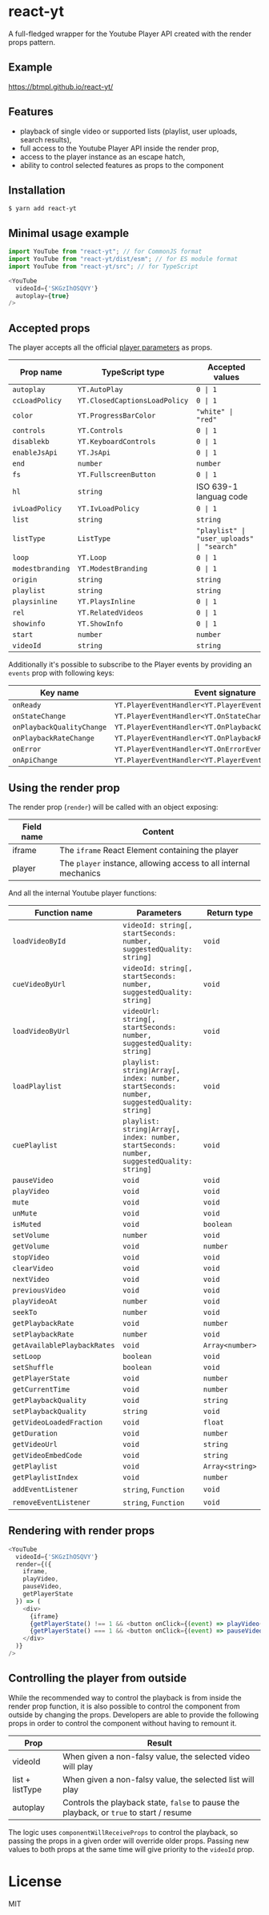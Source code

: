 react-yt 
=============================

A full-fledged wrapper for the Youtube Player API created with the render props pattern.

## Example

https://btmpl.github.io/react-yt/

## Features
- playback of single video or supported lists (playlist, user uploads, search results),
- full access to the Youtube Player API inside the render prop,
- access to the player instance as an escape hatch,
- ability to control selected features as props to the component

## Installation

```
$ yarn add react-yt
```

Minimal usage example
----
```js
import YouTube from "react-yt"; // for CommonJS format
import YouTube from "react-yt/dist/esm"; // for ES module format
import YouTube from "react-yt/src"; // for TypeScript
```
```js
<YouTube
  videoId={'SKGzIhOSQVY'}
  autoplay={true}
/>
```

## Accepted props

The player accepts all the official [player parameters](https://developers.google.com/youtube/player_parameters?hl=pl#listtype) as props. 

Prop name|TypeScript type|Accepted values
---|---|---
`autoplay`|`YT.AutoPlay`|`0 \| 1`
`ccLoadPolicy`|`YT.ClosedCaptionsLoadPolicy`|`0 \| 1`
`color` | `YT.ProgressBarColor`|`"white" \| "red"`
`controls` | `YT.Controls`|`0 \| 1`
`disablekb` | `YT.KeyboardControls`|`0 \| 1`
`enableJsApi` | `YT.JsApi`|`0 \| 1`
`end` | `number`|`number`
`fs` | `YT.FullscreenButton`|`0 \| 1`
`hl` | `string`|ISO 639-1 languag code
`ivLoadPolicy` | `YT.IvLoadPolicy`|`0 \| 1`
`list` | `string`|`string`
`listType` | `ListType`|`"playlist" \| "user_uploads" \| "search"`
`loop` | `YT.Loop`|`0 \| 1`
`modestbranding` | `YT.ModestBranding`|`0 \| 1`
`origin` | `string`|`string`
`playlist` | `string`|`string`
`playsinline` | `YT.PlaysInline`|`0 \| 1`
`rel` | `YT.RelatedVideos`|`0 \| 1`
`showinfo` | `YT.ShowInfo`|`0 \| 1`
`start` | `number`|`number`
`videoId` | `string`|`string`

Additionally it's possible to subscribe to the Player events by providing an `events` prop with following keys:

Key name|Event signature
---|---
`onReady`|`YT.PlayerEventHandler<YT.PlayerEvent>`
`onStateChange`|`YT.PlayerEventHandler<YT.OnStateChangeEvent>`
`onPlaybackQualityChange`|`YT.PlayerEventHandler<YT.OnPlaybackQualityChangeEvent>`
`onPlaybackRateChange`|`YT.PlayerEventHandler<YT.OnPlaybackRateChangeEvent>`
`onError`|`YT.PlayerEventHandler<YT.OnErrorEvent>`
`onApiChange`|`YT.PlayerEventHandler<YT.PlayerEvent>`

## Using the render prop

The render prop (`render`) will be called with an object exposing:

Field name|Content
---|---
iframe|The `iframe` React Element containing the player
player|The `player` instance, allowing access to all internal mechanics

And all the internal Youtube player functions:

Function name|Parameters|Return type
---|---|---
`loadVideoById`|`videoId: string[, startSeconds: number, suggestedQuality: string]`|`void`
`cueVideoByUrl`|`videoId: string[, startSeconds: number, suggestedQuality: string]`|`void`
`loadVideoByUrl`|`videoUrl: string[, startSeconds: number, suggestedQuality: string]`|`void`
`loadPlaylist`|`playlist: string\|Array[, index: number, startSeconds: number, suggestedQuality: string]`|`void`
`cuePlaylist`|`playlist: string\|Array[, index: number, startSeconds: number, suggestedQuality: string]`|`void`
`pauseVideo`|`void`|`void`
`playVideo`|`void`|`void`
`mute`|`void`|`void`
`unMute`|`void`|`void`
`isMuted`|`void`|`boolean`
`setVolume`|`number`|`void`
`getVolume`|`void`|`number`
`stopVideo`|`void`|`void`
`clearVideo`|`void`|`void`
`nextVideo`|`void`|`void`
`previousVideo`|`void`|`void`
`playVideoAt`|`number`|`void`
`seekTo`|`number`|`void`
`getPlaybackRate`|`void`|`number`
`setPlaybackRate`|`number`|`void`
`getAvailablePlaybackRates`|`void`|`Array<number>`
`setLoop`|`boolean`|`void`
`setShuffle`|`boolean`|`void`
`getPlayerState`|`void`|`number`
`getCurrentTime`|`void`|`number`
`getPlaybackQuality`|`void`|`string`
`setPlaybackQuality`|`string`|`void`
`getVideoLoadedFraction`|`void`|`float`
`getDuration`|`void`|`number`
`getVideoUrl`|`void`|`string`
`getVideoEmbedCode`|`void`|`string`
`getPlaylist`|`void`|`Array<string>`
`getPlaylistIndex`|`void`|`number`
`addEventListener`|`string`, `Function`|`void`
`removeEventListener`|`string`, `Function`|`void`

## Rendering with render props

```js
<YouTube
  videoId={'SKGzIhOSQVY'}
  render={({
    iframe,
    playVideo,
    pauseVideo,
    getPlayerState
  }) => (
    <div>
      {iframe}
      {getPlayerState() !== 1 && <button onClick={(event) => playVideo()}>Play video</button>}
      {getPlayerState() === 1 && <button onClick={(event) => pauseVideo()}>Pause video</button>}
    </div>
  )}
/>
```

## Controlling the player from outside

While the recommended way to control the playback is from inside the render prop function, it is also possible to control the component from outside by changing the props. Developers are able to provide the following props in order to control the component without having to remount it.

Prop|Result
---|---
videoId|When given a non-falsy value, the selected video will play
list + listType |When given a non-falsy value, the selected list will play
autoplay|Controls the playback state, `false` to pause the playback, or `true` to start / resume

The logic uses `componentWillReceiveProps` to control the playback, so passing the props in a given order will override older props. Passing new values to both props at the same time will give priority to the `videoId` prop.


# License

  MIT